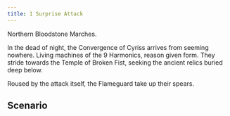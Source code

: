 ```yaml
---
title: 1 Surprise Attack
---
```


Northern Bloodstone Marches.

In the dead of night, the Convergence of Cyriss arrives from seeming nowhere. Living machines of the 9 Harmonics, reason given form. They stride towards the Temple of Broken Fist, seeking the ancient relics buried deep below.

Roused by the attack itself, the Flameguard take up their spears. 

## Scenario

